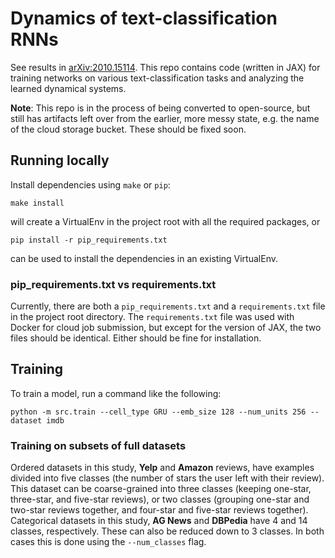 # Dynamics of text-classification RNNs

See results in [arXiv:2010.15114](https://arxiv.org/abs/2010.15114).  This repo contains code (written in JAX) for training networks on various text-classification tasks and analyzing the learned dynamical systems.  

**Note**: This repo is in the process of being converted to open-source, but still has artifacts left over from the earlier, more messy state, e.g. the name of the cloud storage bucket.  These should be fixed soon.

## Running locally

Install dependencies using `make` or `pip`:
```
make install
``` 
will create a VirtualEnv in the project root with all the required packages, or 
```
pip install -r pip_requirements.txt
```
can be used to install the dependencies in an existing VirtualEnv.

### pip_requirements.txt vs requirements.txt

Currently, there are both a `pip_requirements.txt` and a `requirements.txt` file
in the project root directory.  The `requirements.txt` file was used with
Docker for cloud job submission, but except for the version of JAX, the two
files should be identical.  Either should be fine for installation. 

## Training

To train a model, run a command like the following:
```
python -m src.train --cell_type GRU --emb_size 128 --num_units 256 --dataset imdb 
```

### Training on subsets of full datasets

Ordered datasets in this study, **Yelp** and **Amazon** reviews, have examples divided into five classes (the number of stars the user left with their review).  This dataset can be coarse-grained into three classes (keeping one-star, three-star, and five-star reviews), or two classes (grouping one-star and two-star reviews together, and four-star and five-star reviews together).  Categorical datasets in this study, **AG News** and **DBPedia** have 4 and 14 classes, respectively.  These can also be reduced down to 3 classes.  In both cases this is done using the `--num_classes` flag.
